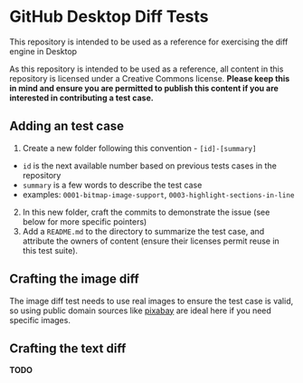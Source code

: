 # GitHub Desktop Diff Tests

This repository is intended to be used as a reference for exercising the diff engine in Desktop

As this repository is intended to be used as a reference, all content in this repository is licensed under a Creative Commons license. **Please keep this in mind and ensure you are permitted to publish this content if you are interested in contributing a test case.**

## Adding an test case

 1. Create a new folder following this convention - `[id]-[summary]`
   - `id` is the next available number based on previous tests cases in the repository
   - `summary` is a few words to describe the test case
   - examples: `0001-bitmap-image-support`, `0003-highlight-sections-in-line`
 2. In this new folder, craft the commits to demonstrate the issue (see below for more specific pointers)
 3. Add a `README.md` to the directory to summarize the test case, and attribute the owners of content (ensure their licenses permit reuse in this test suite).

## Crafting the image diff

The image diff test needs to use real images to ensure the test case is valid, so using public domain sources like [pixabay](https://pixabay.com/) are ideal here if you need specific images.

## Crafting the text diff

**TODO**

